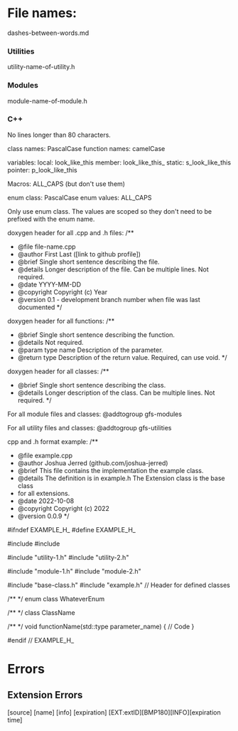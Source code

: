 # File names:
dashes-between-words.md

### Utilities
utility-name-of-utility.h
### Modules
module-name-of-module.h

### C++
No lines longer than 80 characters.

class names: PascalCase
function names: camelCase

variables:
local: look_like_this
member: look_like_this_
static: s_look_like_this
pointer: p_look_like_this

Macros: ALL_CAPS (but don't use them)

enum class: PascalCase
enum values: ALL_CAPS

Only use enum class. The values are scoped so they don't need to be prefixed 
with the enum name.

doxygen header for all .cpp and .h files:
/**
 * @file file-name.cpp
 * @author First Last ([link to github profile])
 * @brief Single short sentence describing the file.
 * @details Longer description of the file. Can be multiple lines. Not required.
 * @date YYYY-MM-DD
 * @copyright Copyright (c) Year
 * @version 0.1 - development branch number when file was last documented
 */

doxygen header for all functions:
/**
 * @brief Single short sentence describing the function.
 * @details Not required.
 * @param type name Description of the parameter.
 * @return type Description of the return value. Required, can use void.
 */

doxygen header for all classes:
/**
 * @brief Single short sentence describing the class.
 * @details Longer description of the class. Can be multiple lines. Not required.
 */

For all module files and classes:
@addtogroup gfs-modules

For all utility files and classes:
@addtogroup gfs-utilities

cpp and .h format example:
/**
 * @file example.cpp
 * @author Joshua Jerred (github.com/joshua-jerred)
 * @brief This file contains the implementation the example class.
 * @details The definition is in example.h The Extension class is the base class 
 * for all extensions. 
 * @date 2022-10-08
 * @copyright Copyright (c) 2022
 * @version 0.0.9
 */

#ifndef EXAMPLE_H_
#define EXAMPLE_H_

#include <stdlib1>
#include <stdlib2>

#include "utility-1.h"
#include "utility-2.h"

#include "module-1.h"
#include "module-2.h"

#include "base-class.h"
#include "example.h" // Header for defined classes

/**
 */
enum class WhateverEnum

/**
 */
class ClassName

/**
 */
void functionName(std::type parameter_name) {
    // Code
}

#endif // EXAMPLE_H_


# Errors
## Extension Errors
[source] [name] [info] [expiration]
[EXT:extID][BMP180][INFO][expiration time]